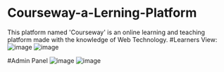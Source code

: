 # Courseway-a-Lerning-Platform
This platform named 'Courseway' is an online learning and teaching platform made with the knowledge of Web Technology.
#Learners View:
![image](https://github.com/Imtiaj-Sajin/Courseway-a-Lerning-Platform/assets/100506477/0db6f629-7771-420e-b148-77762210cdb2)
![image](https://github.com/Imtiaj-Sajin/Courseway-a-Lerning-Platform/assets/100506477/46e36fed-00c9-4c6e-839f-41fca11c8336)

#Admin Panel
![image](https://github.com/wshuv-o/Courseway-a-Lerning-Platform-Instructors/assets/100506316/fda8304a-35e1-4d9a-853a-e8d15a957ba8)
![image](https://github.com/wshuv-o/Courseway-a-Lerning-Platform-Instructors/assets/100506316/48e4b619-fea1-4cac-9aac-4cfd67ebd7e1)
